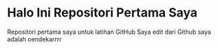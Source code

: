 # Halo Ini Repositori Pertama Saya
Repositori pertama saya untuk latihan GitHub
Saya edit dari Github
saya adalah oendekarrrr
